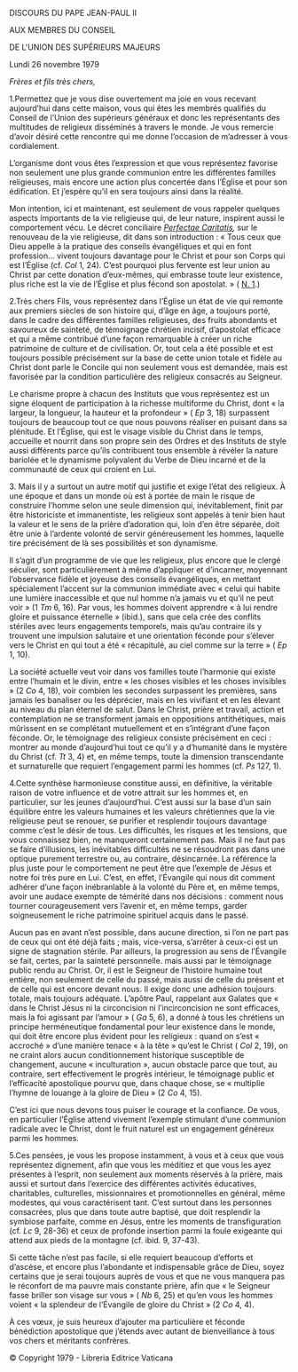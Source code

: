 DISCOURS DU PAPE JEAN-PAUL II

AUX MEMBRES DU CONSEIL

DE L'UNION DES SUPÉRIEURS MAJEURS

Lundi 26 novembre 1979

*Frères et fils très chers,*

1.Permettez que je vous dise ouvertement ma joie en vous recevant aujourd’hui dans cette maison, vous qui êtes les membrés qualifiés du Conseil de l’Union des supérieurs généraux et donc les représentants des multitudes de religieux disséminés à travers le monde. Je vous remercie d’avoir désiré cette rencontre qui me donne l’occasion de m’adresser à vous cordialement.

L’organisme dont vous êtes l’expression et que vous représentez favorise non seulement une plus grande communion entre les différentes familles religieuses, mais encore une action plus concertée dans l’Église et pour son édification. Et j’espère qu’il en sera toujours ainsi dans la réalité.

Mon intention, ici et maintenant, est seulement de vous rappeler quelques aspects importants de la vie religieuse qui, de leur nature, inspirent aussi le comportement vécu. Le décret conciliaire *[Perfectae Caritatis](http://www.vatican.va/archive/hist_councils/ii_vatican_council/documents/vat-ii_decree_19651028_perfectae-caritatis_fr.html),* sur le renouveau de la vie religieuse, dit dans son introduction : « Tous ceux que Dieu appelle à la pratique des conseils évangéliques et qui en font profession… vivent toujours davantage pour le Christ et pour son Corps qui est l’Église (cf. *Col* 1, 24). C’est pourquoi plus fervente est leur union au Christ par cette donation d’eux-mêmes, qui embrasse toute leur existence, plus riche est la vie de l’Église et plus fécond son apostolat. » ( [N. 1](http://localhost/archive/hist_councils/ii_vatican_council/documents/vat-ii_decree_19651028_perfectae-caritatis_fr.html#1.).)

2.Très chers Fils, vous représentez dans l’Église un état de vie qui remonte aux premiers siècles de son histoire qui, d’âge en âge, a toujours porté, dans le cadre des différentes familles religieuses, des fruits abondants et savoureux de sainteté, de témoignage chrétien incisif, d’apostolat efficace et qui a même contribué d’une façon remarquable à créer un riche patrimoine de culture et de civilisation. Or, tout cela a été possible et est toujours possible précisément sur la base de cette union totale et fidèle au Christ dont parle le Concile qui non seulement vous est demandée, mais est favorisée par la condition particulière des religieux consacrés au Seigneur.

Le charisme propre à chacun des Instituts que vous représentez est un signe éloquent de participation à la richesse multiforme du Christ, dont « la largeur, la longueur, la hauteur et la profondeur » ( *Ep* 3, 18) surpassent toujours de beaucoup tout ce que nous pouvons réaliser en puisant dans sa plénitude. Et l’Église, qui est le visage visible du Christ dans le temps, accueille et nourrit dans son propre sein des Ordres et des Instituts de style aussi différents parce qu’ils contribuent tous ensemble à révéler la nature bariolée et le dynamisme polyvalent du Verbe de Dieu incarné et de la communauté de ceux qui croient en Lui.

3. Mais il y a surtout un autre motif qui justifie et exige l’état des religieux. À une époque et dans un monde où est à portée de main le risque de construire l’homme selon une seule dimension qui, inévitablement, finit par être historiciste et immanentiste, les religieux sont appelés à tenir bien haut la valeur et le sens de la prière d’adoration qui, loin d’en être séparée, doit être unie à l’ardente volonté de servir généreusement les hommes, laquelle tire précisément de là ses possibilités et son dynamisme.

Il s’agit d’un programme de vie que les religieux, plus encore que le clergé séculier, sont particulièrement à même d’appliquer et d’incarner, moyennant l’observance fidèle et joyeuse des conseils évangéliques, en mettant spécialement l’accent sur la communion immédiate avec « celui qui habite une lumière inaccessible et que nul homme n’a jamais vu et qu’il ne peut voir » (1 *Tm* 6, 16). Par vous, les hommes doivent apprendre « à lui rendre gloire et puissance éternelle » (ibid.), sans que cela crée des conflits stériles avec leurs engagements temporels, mais qu’au contraire ils y trouvent une impulsion salutaire et une orientation féconde pour s’élever vers le Christ en qui tout a été « récapitulé, au ciel comme sur la terre » ( *Ep* 1, 10).

La société actuelle veut voir dans vos familles toute l’harmonie qui existe entre l’humain et le divin, entre « les choses visibles et les choses invisibles » (2 *Co* 4, 18), voir combien les secondes surpassent les premières, sans jamais les banaliser ou les déprécier, mais en les vivifiant et en les élevant au niveau du plan éternel de salut. Dans le Christ, prière et travail, action et contemplation ne se transforment jamais en oppositions antithétiques, mais mûrissent en se complétant mutuellement et en s’intégrant d’une façon féconde. Or, le témoignage des religieux consiste précisément en ceci : montrer au monde d’aujourd’hui tout ce qu’il y a d’humanité dans le mystère du Christ (cf. *Tt* 3, 4) et, en même temps, toute la dimension transcendante et surnaturelle que requiert l’engagement parmi les hommes (cf. *Ps* 127, 1).

4.Cette synthèse harmonieuse constitue aussi, en définitive, la véritable raison de votre influence et de votre attrait sur les hommes et, en particulier, sur les jeunes d’aujourd’hui. C’est aussi sur la base d’un sain équilibre entre les valeurs humaines et les valeurs chrétiennes que la vie religieuse peut se renouer, se purifier et resplendir toujours davantage comme c’est le désir de tous. Les difficultés, les risques et les tensions, que vous connaissez bien, ne manqueront certainement pas. Mais il ne faut pas se faire d’illusions, les inévitables difficultés ne se résoudront pas dans une optique purement terrestre ou, au contraire, désincarnée. La référence la plus juste pour le comportement ne peut être que l’exemple de Jésus et notre foi très pure en Lui. C’est, en effet, l’Évangile qui nous dit comment adhérer d’une façon inébranlable à la volonté du Père et, en même temps, avoir une audace exempte de témérité dans nos décisions : comment nous tourner courageusement vers l’avenir et, en même temps, garder soigneusement le riche patrimoine spirituel acquis dans le passé.

Aucun pas en avant n’est possible, dans aucune direction, si l’on ne part pas de ceux qui ont été déjà faits ; mais, vice-versa, s’arrêter à ceux-ci est un signe de stagnation stérile. Par ailleurs, la progression au sens de l’Évangile se fait, certes, par la sainteté personnelle. mais aussi par le témoignage public rendu au Christ. Or, il est le Seigneur de l’histoire humaine tout entière, non seulement de celle du passé, mais aussi de celle du présent et de celle qui est encore devant nous. Il exige donc une adhésion toujours totale, mais toujours adéquate. L’apôtre Paul, rappelant aux Galates que « dans le Christ Jésus ni la circoncision ni l’incirconcision ne sont efficaces, mais la foi agissant par l’amour » ( *Ga* 5, 6), a donné à tous les chrétiens un principe herméneutique fondamental pour leur existence dans le monde, qui doit être encore plus évident pour les religieux : quand on s’est « accroché » d’une manière tenace « à la tête » qu’est le Christ ( *Col* 2, 19), on ne craint alors aucun conditionnement historique susceptible de changement, aucune « inculturation », aucun obstacle parce que tout, au contraire, sert effectivement le progrès intérieur, le témoignage public et l’efficacité apostolique pourvu que, dans chaque chose, se « multiplie l’hymne de louange à la gloire de Dieu » (2 *Co* 4, 15).

C’est ici que nous devons tous puiser le courage et la confiance. De vous, en particulier l’Église attend vivement l’exemple stimulant d’une communion radicale avec le Christ, dont le fruit naturel est un engagement généreux parmi les hommes.

5.Ces pensées, je vous les propose instamment, à vous et à ceux que vous représentez dignement, afin que vous les méditiez et que vous les ayez présentes à l’esprit, non seulement aux moments réservés à la prière, mais aussi et surtout dans l’exercice des différentes activités éducatives, charitables, culturelles, missionnaires et promotionnelles en général, même modestes, qui vous caractérisent tant. C’est surtout dans les personnes consacrées, plus que dans toute autre baptisé, que doit resplendir la symbiose parfaite, comme en Jésus, entre les moments de transfiguration (cf. *Lc* 9, 28-36) et ceux de profonde insertion parmi la foule exigeante qui attend aux pieds de la montagne (cf. ibid. 9, 37-43).

Si cette tâche n’est pas facile, si elle requiert beaucoup d’efforts et d’ascèse, et encore plus l’abondante et indispensable grâce de Dieu, soyez certains que je serai toujours auprès de vous et que ne vous manquera pas le réconfort de ma pauvre mais constante prière, afin que « le Seigneur fasse briller son visage sur vous » ( *Nb* 6, 25) et qu’en vous les hommes voient « la splendeur de l’Évangile de gloire du Christ » (2 *Co* 4, 4).

À ces vœux, je suis heureux d’ajouter ma particulière et féconde bénédiction apostolique que j’étends avec autant de bienveillance à tous vos chers et méritants confrères.

© Copyright 1979 - Libreria Editrice Vaticana